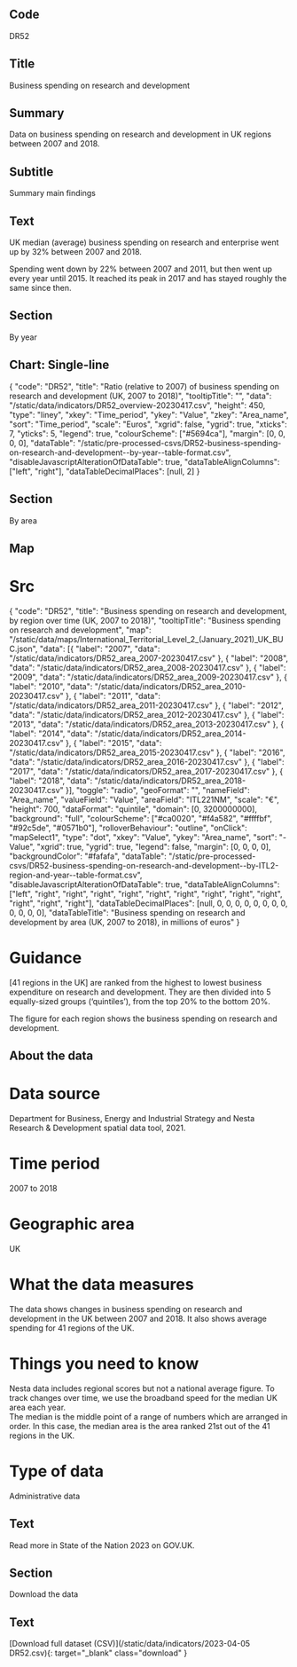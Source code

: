 ## Code
DR52

## Title
Business spending on research and development

## Summary
Data on business spending on research and development in UK regions between 2007 and 2018.

## Subtitle
Summary main findings

## Text
UK median (average) business spending on research and enterprise went up by 32% between 2007 and 2018.

Spending went down by 22% between 2007 and 2011, but then went up every year until 2015. It reached its peak in 2017 and has stayed roughly the same since then.

## Section
By year

## Chart: Single-line
{
    "code": "DR52",
    "title": "Ratio (relative to 2007) of business spending on research and development (UK, 2007 to 2018)",
    "tooltipTitle": "",
    "data": "/static/data/indicators/DR52_overview-20230417.csv",
    "height": 450,
    "type": "liney",
    "xkey": "Time_period",
    "ykey": "Value",
    "zkey": "Area_name",
    "sort": "Time_period",
    "scale": "Euros",
    "xgrid": false,
    "ygrid": true,
    "xticks": 7,
    "yticks": 5,
    "legend": true,
    "colourScheme": ["#5694ca"],
    "margin": [0, 0, 0, 0],
    "dataTable": "/static/pre-processed-csvs/DR52-business-spending-on-research-and-development--by-year--table-format.csv",
    "disableJavascriptAlterationOfDataTable": true,
    "dataTableAlignColumns": ["left", "right"],
    "dataTableDecimalPlaces": [null, 2]
}

## Section
By area

## Map
# Src
{
    "code": "DR52",
    "title": "Business spending on research and development, by region over time (UK, 2007 to 2018)",
    "tooltipTitle": "Business spending on research and development",
    "map": "/static/data/maps/International_Territorial_Level_2_(January_2021)_UK_BUC.json",
    "data": [{
        "label": "2007",
        "data": "/static/data/indicators/DR52_area_2007-20230417.csv"
    }, {
        "label": "2008",
        "data": "/static/data/indicators/DR52_area_2008-20230417.csv"
    }, {
        "label": "2009",
        "data": "/static/data/indicators/DR52_area_2009-20230417.csv"
    }, {
        "label": "2010",
        "data": "/static/data/indicators/DR52_area_2010-20230417.csv"
    }, {
        "label": "2011",
        "data": "/static/data/indicators/DR52_area_2011-20230417.csv"
    }, {
        "label": "2012",
        "data": "/static/data/indicators/DR52_area_2012-20230417.csv"
    }, {
        "label": "2013",
        "data": "/static/data/indicators/DR52_area_2013-20230417.csv"
    }, {
        "label": "2014",
        "data": "/static/data/indicators/DR52_area_2014-20230417.csv"
    }, {
        "label": "2015",
        "data": "/static/data/indicators/DR52_area_2015-20230417.csv"
    }, {
        "label": "2016",
        "data": "/static/data/indicators/DR52_area_2016-20230417.csv"
    }, {
        "label": "2017",
        "data": "/static/data/indicators/DR52_area_2017-20230417.csv"
    }, {
        "label": "2018",
        "data": "/static/data/indicators/DR52_area_2018-20230417.csv"
    }],
    "toggle": "radio",
    "geoFormat": "",
    "nameField": "Area_name",
    "valueField": "Value",
    "areaField": "ITL221NM",
    "scale": "€",
    "height": 700,
    "dataFormat": "quintile",
    "domain": [0, 3200000000],
    "background": "full",
    "colourScheme": ["#ca0020", "#f4a582", "#ffffbf", "#92c5de", "#0571b0"],
    "rolloverBehaviour": "outline",
    "onClick": "mapSelect1",
    "type": "dot",
    "xkey": "Value",
    "ykey": "Area_name",
    "sort": "-Value",
    "xgrid": true,
    "ygrid": true,
    "legend": false,
    "margin": [0, 0, 0, 0],
    "backgroundColor": "#fafafa",
    "dataTable": "/static/pre-processed-csvs/DR52-business-spending-on-research-and-development--by-ITL2-region-and-year--table-format.csv",
    "disableJavascriptAlterationOfDataTable": true,
    "dataTableAlignColumns": ["left", "right", "right", "right", "right", "right", "right", "right", "right", "right", "right", "right", "right"],
    "dataTableDecimalPlaces": [null, 0, 0, 0, 0, 0, 0, 0, 0, 0, 0, 0, 0],
    "dataTableTitle": "Business spending on research and development by area (UK, 2007 to 2018), in millions of euros"
}

# Guidance
[41 regions in the UK] are ranked from the highest to lowest business expenditure on research and development. They are then divided into 5 equally-sized groups (‘quintiles’), from the top 20% to the bottom 20%.

The figure for each region shows the business spending on research and development.

## About the data
# Data source
Department for Business, Energy and Industrial Strategy and Nesta Research & Development spatial data tool, 2021.

# Time period
2007 to 2018

# Geographic area
UK

# What the data measures
The data shows changes in business spending on research and development in the UK between 2007 and 2018. It also shows average spending for 41 regions of the UK.

# Things you need to know
Nesta data includes regional scores but not a national average figure. To track changes over time, we use the broadband speed for the median UK area each year. 
<br>
The median is the middle point of a range of numbers which are arranged in order. In this case, the median area is the area ranked 21st out of the 41 regions in the UK.

# Type of data
Administrative data

## Text
Read more in State of the Nation 2023 on GOV.UK.

## Section
Download the data

## Text
[Download full dataset (CSV)](/static/data/indicators/2023-04-05 DR52.csv){: target="_blank" class="download" }
